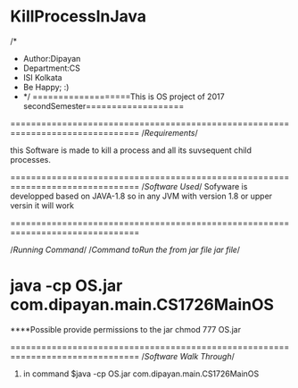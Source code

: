 # KillProcessInJava


/*
 * Author:Dipayan
 * Department:CS
 * ISI Kolkata
 * Be Happy; :)
 * */
===================This is OS project of 2017 secondSemester===================

===============================================================================
/*Requirements*/

this Software is made to kill a process and all its suvsequent child processes.


===============================================================================
/*Software Used*/
Sofyware is developped based on JAVA-1.8
so in any JVM with version 1.8 or upper versin it will work 

===============================================================================

/*Running Command*/
/*Command toRun the from jar file jar file*/

java -cp OS.jar com.dipayan.main.CS1726MainOS 
===============================================================================

****Possible provide permissions to the jar chmod 777 OS.jar 



===============================================================================
/*Software Walk Through*/
1. in command $java -cp OS.jar com.dipayan.main.CS1726MainOS 
